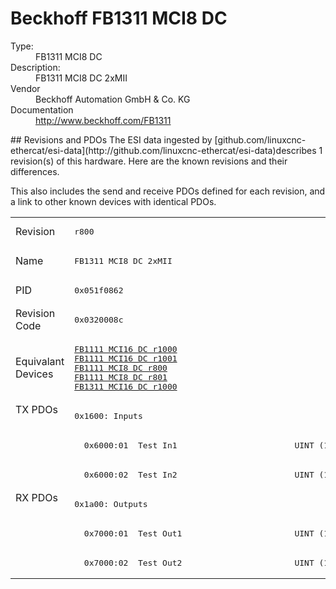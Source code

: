 #  Beckhoff FB1311 MCI8 DC

<dl>
  <dt>Type:</dt><dd>FB1311 MCI8 DC</dd>
  <dt>Description:</dt><dd>FB1311 MCI8 DC 2xMII</dd>
  <dt>Vendor</dt><dd>Beckhoff Automation GmbH & Co. KG</dd>
  <dt>Documentation</dt><dd><a href="http://www.beckhoff.com/FB1311">http://www.beckhoff.com/FB1311</a></dd>
</dl>
## Revisions and PDOs
The ESI data ingested by [github.com/linuxcnc-ethercat/esi-data](http://github.com/linuxcnc-ethercat/esi-data)describes 1 revision(s) of this hardware.  Here are the known revisions and their differences.

This also includes the send and receive PDOs defined for each revision, and a link to other known devices with identical PDOs.

<table>
<tr >
<td class="first">Revision</td>
<td ><pre>r800</pre></td>
</tr>
<tr >
<td class="first">Name</td>
<td ><pre>FB1311 MCI8 DC 2xMII</pre></td>
</tr>
<tr >
<td class="first">PID</td>
<td ><pre>0x051f0862</pre></td>
</tr>
<tr >
<td class="first">Revision Code</td>
<td ><pre>0x0320008c</pre></td>
</tr>
<tr >
<td class="first">Equivalant Devices</td>
<td ><pre><a href="FB1111+MCI16+DC">FB1111 MCI16 DC r1000</a><br/><a href="FB1111+MCI16+DC">FB1111 MCI16 DC r1001</a><br/><a href="FB1111+MCI8+DC">FB1111 MCI8 DC r800</a><br/><a href="FB1111+MCI8+DC">FB1111 MCI8 DC r801</a><br/><a href="FB1311+MCI16+DC">FB1311 MCI16 DC r1000</a></pre></td>
</tr>
<tr class="txpdo pdosection">
<td class="first" rowspan=3 valign=top>TX PDOs</td>
<td><pre>0x1600: Inputs</pre></td>
<td></td>
</tr>
<tr class="txpdo">
<td ><pre>  0x6000:01  Test In1                        UINT (16 bits)</pre></td>
</tr>
<tr class="txpdo">
<td ><pre>  0x6000:02  Test In2                        UINT (16 bits)</pre></td>
</tr>
<tr class="rxpdo pdosection">
<td class="first" rowspan=3 valign=top>RX PDOs</td>
<td><pre>0x1a00: Outputs</pre></td>
<td></td>
</tr>
<tr class="rxpdo">
<td ><pre>  0x7000:01  Test Out1                       UINT (16 bits)</pre></td>
</tr>
<tr class="rxpdo">
<td ><pre>  0x7000:02  Test Out2                       UINT (16 bits)</pre></td>
</tr>
</table>
